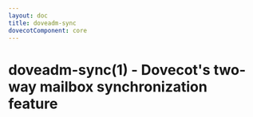 ```yaml
---
layout: doc
title: doveadm-sync
dovecotComponent: core
---
```


# doveadm-sync(1) - Dovecot's two-way mailbox synchronization feature

<!-- @include: doveadm-backup-sync.inc -->
